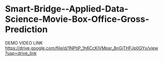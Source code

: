 # Smart-Bridge--Applied-Data-Science-Movie-Box-Office-Gross-Prediction
DEMO VIDEO LINK
https://drive.google.com/file/d/1NPtiP_1h6CcKIVMpsr_8nGjTHFJp0GYx/view?usp=drive_link
